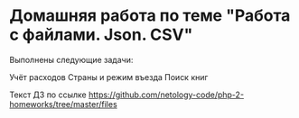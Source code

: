<h1> Домашняя работа по теме "Работа с файлами. Json. CSV"</h1>

Выполнены следующие задачи:

Учёт расходов
Страны и режим въезда
Поиск книг

Текст ДЗ по ссылке https://github.com/netology-code/php-2-homeworks/tree/master/files
